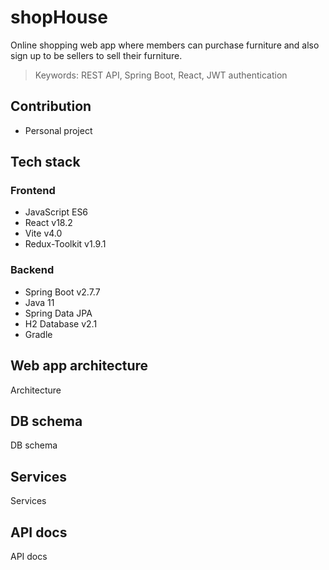 # shopHouse

Online shopping web app where members can purchase furniture and also sign up to be sellers to sell their furniture.

> Keywords: REST API, Spring Boot, React, JWT authentication

## Contribution

- Personal project

## Tech stack

### Frontend

- JavaScript ES6
- React v18.2
- Vite v4.0
- Redux-Toolkit v1.9.1

### Backend

- Spring Boot v2.7.7
- Java 11
- Spring Data JPA
- H2 Database v2.1
- Gradle

## Web app architecture

Architecture

## DB schema

DB schema

## Services

Services

## API docs

API docs
